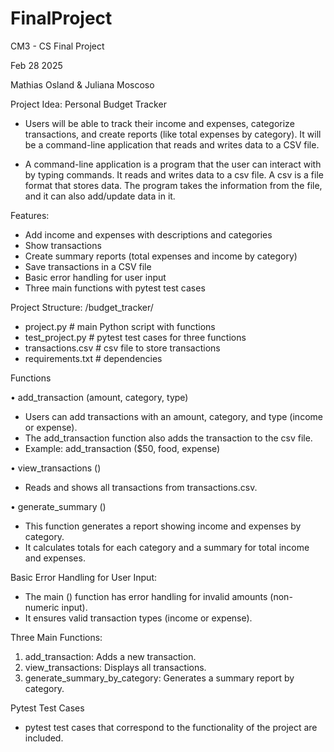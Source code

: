 # FinalProject

CM3 - CS Final Project 

Feb 28 2025

Mathias Osland & Juliana Moscoso

Project Idea: Personal Budget Tracker

- Users will be able to track their income and expenses, categorize transactions, and create reports (like total expenses by category). It will be a command-line application that reads and writes data to a CSV file.

- A command-line application is a program that the user can interact with by typing commands. It reads and writes data to a csv file. A csv is a file format that stores data. The program takes the information from the file, and it can also add/update data in it.

Features:
- Add income and expenses with descriptions and categories
- Show transactions
- Create summary reports (total expenses and income by category)
- Save transactions in a CSV file 
- Basic error handling for user input
- Three main functions with pytest test cases

Project Structure:
/budget_tracker/
 - project.py          # main Python script with functions
 - test_project.py     # pytest test cases for three functions
 - transactions.csv    # csv file to store transactions
 - requirements.txt    # dependencies 

Functions 

• add_transaction (amount, category, type)
  - Users can add transactions with an amount, category, and type (income or expense).
 -  The add_transaction function also adds the transaction to the csv file.
  - Example: add_transaction ($50, food, expense)

• view_transactions ()
  - Reads and shows all transactions from transactions.csv.

• generate_summary ()
  - This function generates a report showing income and expenses by category.
  - It calculates totals for each category and a summary for total income and expenses.

Basic Error Handling for User Input:
- The main () function has error handling for invalid amounts (non-numeric input).
- It ensures valid transaction types (income or expense).

Three Main Functions:
  1. add_transaction: Adds a new transaction.
  2. view_transactions: Displays all transactions.
  3. generate_summary_by_category: Generates a summary report by category.

Pytest Test Cases 
- pytest test cases that correspond to the functionality of the project are included. 
